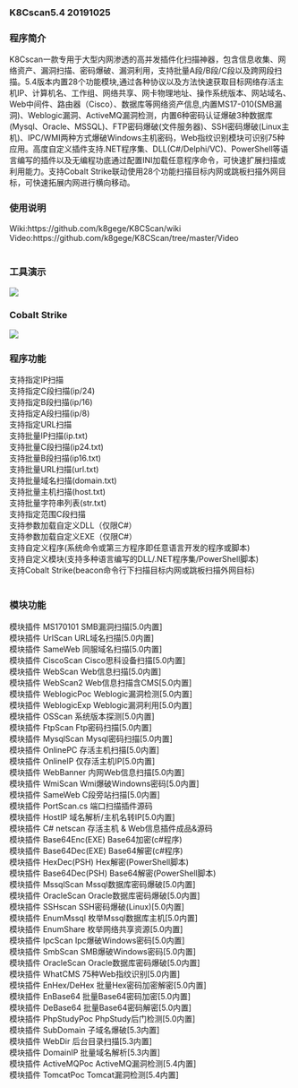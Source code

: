 <h3>K8Cscan5.4 20191025</h3>

<h3>程序简介</h3>   
K8Cscan一款专用于大型内网渗透的高并发插件化扫描神器，包含信息收集、网络资产、漏洞扫描、密码爆破、漏洞利用，支持批量A段/B段/C段以及跨网段扫描。5.4版本内置28个功能模块,通过各种协议以及方法快速获取目标网络存活主机IP、计算机名、工作组、网络共享、网卡物理地址、操作系统版本、网站域名、Web中间件、路由器（Cisco）、数据库等网络资产信息,内置MS17-010(SMB漏洞)、Weblogic漏洞、ActiveMQ漏洞检测，内置6种密码认证爆破3种数据库(Mysql、Oracle、MSSQL)、FTP密码爆破(文件服务器)、SSH密码爆破(Linux主机)、IPC/WMI两种方式爆破Windows主机密码，Web指纹识别模块可识别75种应用。高度自定义插件支持.NET程序集、DLL(C#/Delphi/VC)、PowerShell等语言编写的插件以及无编程功底通过配置INI加载任意程序命令，可快速扩展扫描或利用能力。支持Cobalt Strike联动使用28个功能扫描目标内网或跳板扫描外网目标，可快速拓展内网进行横向移动。<br>

<h3>使用说明</h3>
Wiki:https://github.com/k8gege/K8CScan/wiki<br>
Video:https://github.com/k8gege/K8CScan/tree/master/Video<br>


<br>
<h3>工具演示</h3>
<img src=https://github.com/k8gege/K8CScan/blob/master/Images/K8Cscan.gif></img>
<h3>Cobalt Strike</h3>
<img src=https://github.com/k8gege/K8CScan/blob/master/Images/CobaltStrike.gif></img>

<br>
<h3>程序功能</h3>
支持指定IP扫描<br>
支持指定C段扫描(ip/24)<br>
支持指定B段扫描(ip/16)<br>
支持指定A段扫描(ip/8)<br>
支持指定URL扫描<br>
支持批量IP扫描(ip.txt)<br>
支持批量C段扫描(ip24.txt)<br>
支持批量B段扫描(ip16.txt)<br>
支持批量URL扫描(url.txt)<br>
支持批量域名扫描(domain.txt)<br>
支持批量主机扫描(host.txt)<br>
支持批量字符串列表(str.txt)<br>
支持指定范围C段扫描<br>
支持参数加载自定义DLL（仅限C#）<br>
支持参数加载自定义EXE（仅限C#）<br>
支持自定义程序(系统命令或第三方程序即任意语言开发的程序或脚本)<br>
支持自定义模块(支持多种语言编写的DLL/.NET程序集/PowerShell脚本)<br>
支持Cobalt Strike(beacon命令行下扫描目标内网或跳板扫描外网目标)<br>
<br>
<h3>模块功能</h3>
模块插件 MS170101 	SMB漏洞扫描[5.0内置]<br>
模块插件 UrlScan 	URL域名扫描[5.0内置]<br>
模块插件 SameWeb 	同服域名扫描[5.0内置]<br>
模块插件 CiscoScan 	Cisco思科设备扫描[5.0内置]<br>
模块插件 WebScan 	Web信息扫描[5.0内置]<br>
模块插件 WebScan2	Web信息扫描含CMS[5.0内置]<br>
模块插件 WeblogicPoc	Weblogic漏洞检测[5.0内置]<br>
模块插件 WeblogicExp	Weblogic漏洞利用[5.0内置]<br>
模块插件 OSScan 		系统版本探测[5.0内置]<br>
模块插件 FtpScan 	Ftp密码扫描[5.0内置]<br>
模块插件 MysqlScan 	Mysql密码扫描[5.0内置]<br>
模块插件 OnlinePC 	存活主机扫描[5.0内置]<br>
模块插件 OnlineIP 	仅存活主机IP[5.0内置]<br>
模块插件 WebBanner 	内网Web信息扫描[5.0内置]<br>
模块插件 WmiScan 		Wmi爆破Windowns密码[5.0内置]<br>
模块插件 SameWeb 		C段旁站扫描[5.0内置]<br>
模块插件 PortScan.cs 	端口扫描插件源码<br>
模块插件 HostIP 		域名解析/主机名转IP[5.0内置]<br>
模块插件 C# netscan 	存活主机 & Web信息插件成品&源码<br>
模块插件 Base64Enc(EXE) Base64加密(c#程序)<br>
模块插件 Base64Dec(EXE) Base64解密(c#程序)<br>
模块插件 HexDec(PSH)	Hex解密(PowerShell脚本)<br>
模块插件 Base64Dec(PSH)	Base64解密(PowerShell脚本)<br>
模块插件 MssqlScan 	Mssql数据库密码爆破[5.0内置]<br>
模块插件 OracleScan 	Oracle数据库密码爆破[5.0内置]<br>
模块插件 SSHscan 	SSH密码爆破(Linux)[5.0内置]<br>
模块插件 EnumMssql 	枚举Mssql数据库主机[5.0内置]<br>
模块插件 EnumShare 	枚举网络共享资源[5.0内置]<br>
模块插件 IpcScan 	Ipc爆破Windows密码[5.0内置]<br>
模块插件 SmbScan 	SMB爆破Windows密码[5.0内置]<br>
模块插件 OracleScan 	Oracle数据库密码爆破[5.0内置]<br>
模块插件 WhatCMS 	75种Web指纹识别[5.0内置]<br>
模块插件 EnHex/DeHex 	批量Hex密码加密解密[5.0内置]<br>
模块插件 EnBase64	批量Base64密码加密[5.0内置]<br>
模块插件 DeBase64 	批量Base64密码解密[5.0内置]<br>
模块插件 PhpStudyPoc 	PhpStudy后门检测[5.0内置]<br>
模块插件 SubDomain 	子域名爆破[5.3内置]<br>
模块插件 WebDir 		后台目录扫描[5.3内置]<br>
模块插件 DomainIP 	批量域名解析[5.3内置]	<br>
模块插件 ActiveMQPoc 	ActiveMQ漏洞检测[5.4内置]	<br>
模块插件 TomcatPoc 	Tomcat漏洞检测[5.4内置]<br>

